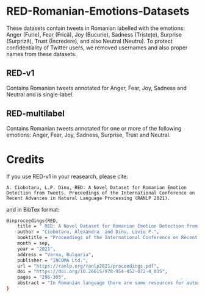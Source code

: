 # RED-Romanian-Emotions-Datasets

These datasets contain tweets in Romanian labelled with the emotions: Anger (Furie), Fear (Frică), Joy (Bucurie), Sadness (Tristețe),  Surprise (Surpriză), Trust (Încredere), and also Neutral (Neutru). To protect confidentiality of Twitter users, we removed usernames and also proper names from these datasets.  

## RED-v1 
Contains Romanian tweets annotated for Anger, Fear, Joy, Sadness and Neutral and is single-label.

## RED-multilabel
Contains Romanian tweets annotated for one or more of the following emotions: Anger, Fear, Joy, Sadness, Surprise, Trust and Neutral.  


# Credits
If you use RED-v1 in your reasearch, please cite:  

```text
A. Ciobotaru, L.P. Dinu, RED: A Novel Dataset for Romanian Emotion Detection from Tweets, Proceedings of the International Conference on Recent Advances in Natural Language Processing (RANLP 2021).
```
and in BibTex format: 

```bash
@inproceedings{RED,
    title = " RED: A Novel Dataset for Romanian Emotion Detection from Tweets",
    author = "Ciobotaru, Alexandra  and Dinu, Liviu P.",
    booktitle = "Proceedings of the International Conference on Recent Advances in Natural Language Processing (RANLP 2021)",
    month = sep,
    year = "2021",
    address = "Varna, Bulgaria",
    publisher = "INCOMA Ltd.",
    url = "https://ranlp.org/ranlp2021/proceedings.pdf",
    doi = "https://doi.org/10.26615/978-954-452-072-4_035",
    pages = "296-305",
    abstract = "In Romanian language there are some resources for automatic text comprehension, but for Emotion Detection, not lexicon-based, there are none. To cover this gap, we extracted data from Twitter and created the first dataset containing tweets annotated with five types of emotions: joy, fear, sadness, anger and neutral, with the intent of being used for opinion mining and analysis tasks. In this article we present some features of our novel dataset, and create a benchmark to achieve the first supervised machine learning model for automatic Emotion Detection in Romanian short texts. We investigate the performance of four classical machine learning models: Multinomial Naive Bayes, Logistic  Regression, Support Vector Classification and Linear Support Vector Classification. We also investigate more modern approaches like fastText, which makes use of subword information. Lastly, we finetune the Romanian BERT for text classification and our experiments show that the BERTbased model has the best performance for the task of Emotion Detection from Romanian tweets.",
}
```
